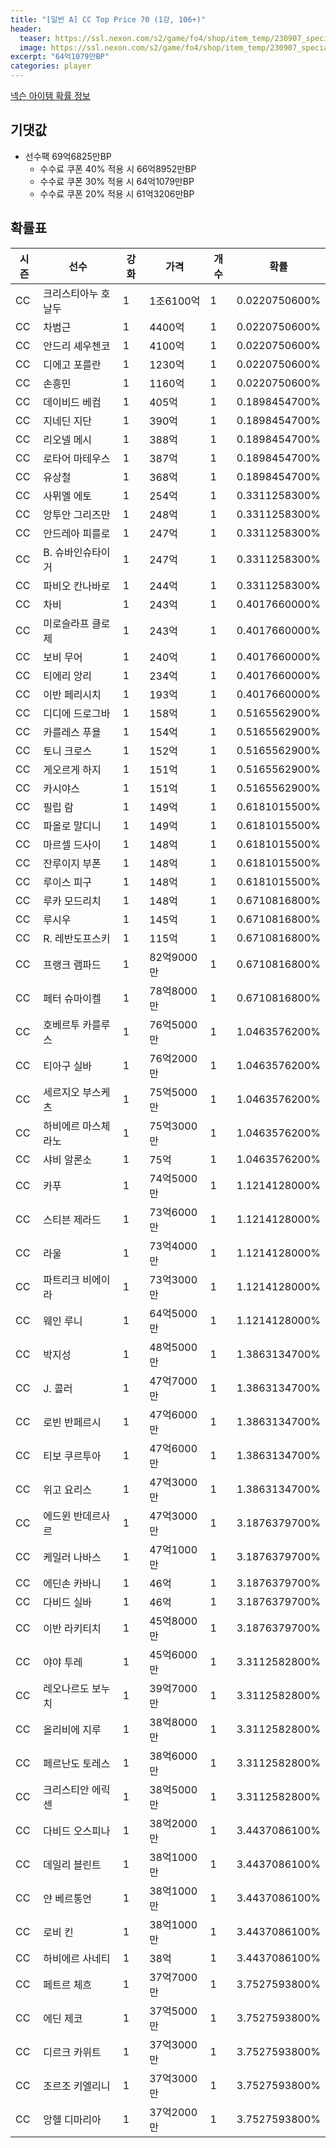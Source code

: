 ```yaml
---
title: "[일반 A] CC Top Price 70 (1강, 106+)"
header:
  teaser: https://ssl.nexon.com/s2/game/fo4/shop/item_temp/230907_special_b9244v59dhjj15/200233065_s.png
  image: https://ssl.nexon.com/s2/game/fo4/shop/item_temp/230907_special_b9244v59dhjj15/200233065_s.png
excerpt: "64억1079만BP"
categories: player
---
```

[넥슨 아이템 확률 정보](http://iteminfo.nexon.com/probability/fo4?sn=7408)

## 기댓값
  - 선수팩 69억6825만BP
    - 수수료 쿠폰 40% 적용 시 66억8952만BP
    - 수수료 쿠폰 30% 적용 시 64억1079만BP
    - 수수료 쿠폰 20% 적용 시 61억3206만BP


## 확률표

|시즌|선수|강화|가격|개수|확률|
|---|---|---|---|---|---|
|CC|크리스티아누 호날두|1|1조6100억|1|0.0220750600%|
|CC|차범근|1|4400억|1|0.0220750600%|
|CC|안드리 셰우첸코|1|4100억|1|0.0220750600%|
|CC|디에고 포를란|1|1230억|1|0.0220750600%|
|CC|손흥민|1|1160억|1|0.0220750600%|
|CC|데이비드 베컴|1|405억|1|0.1898454700%|
|CC|지네딘 지단|1|390억|1|0.1898454700%|
|CC|리오넬 메시|1|388억|1|0.1898454700%|
|CC|로타어 마테우스|1|387억|1|0.1898454700%|
|CC|유상철|1|368억|1|0.1898454700%|
|CC|사뮈엘 에토|1|254억|1|0.3311258300%|
|CC|앙투안 그리즈만|1|248억|1|0.3311258300%|
|CC|안드레아 피를로|1|247억|1|0.3311258300%|
|CC|B. 슈바인슈타이거|1|247억|1|0.3311258300%|
|CC|파비오 칸나바로|1|244억|1|0.3311258300%|
|CC|차비|1|243억|1|0.4017660000%|
|CC|미로슬라프 클로제|1|243억|1|0.4017660000%|
|CC|보비 무어|1|240억|1|0.4017660000%|
|CC|티에리 앙리|1|234억|1|0.4017660000%|
|CC|이반 페리시치|1|193억|1|0.4017660000%|
|CC|디디에 드로그바|1|158억|1|0.5165562900%|
|CC|카를레스 푸욜|1|154억|1|0.5165562900%|
|CC|토니 크로스|1|152억|1|0.5165562900%|
|CC|게오르게 하지|1|151억|1|0.5165562900%|
|CC|카시야스|1|151억|1|0.5165562900%|
|CC|필립 람|1|149억|1|0.6181015500%|
|CC|파올로 말디니|1|149억|1|0.6181015500%|
|CC|마르셀 드사이|1|148억|1|0.6181015500%|
|CC|잔루이지 부폰|1|148억|1|0.6181015500%|
|CC|루이스 피구|1|148억|1|0.6181015500%|
|CC|루카 모드리치|1|148억|1|0.6710816800%|
|CC|루시우|1|145억|1|0.6710816800%|
|CC|R. 레반도프스키|1|115억|1|0.6710816800%|
|CC|프랭크 램파드|1|82억9000만|1|0.6710816800%|
|CC|페터 슈마이켈|1|78억8000만|1|0.6710816800%|
|CC|호베르투 카를루스|1|76억5000만|1|1.0463576200%|
|CC|티아구 실바|1|76억2000만|1|1.0463576200%|
|CC|세르지오 부스케츠|1|75억5000만|1|1.0463576200%|
|CC|하비에르 마스체라노|1|75억3000만|1|1.0463576200%|
|CC|샤비 알론소|1|75억|1|1.0463576200%|
|CC|카푸|1|74억5000만|1|1.1214128000%|
|CC|스티븐 제라드|1|73억6000만|1|1.1214128000%|
|CC|라울|1|73억4000만|1|1.1214128000%|
|CC|파트리크 비에이라|1|73억3000만|1|1.1214128000%|
|CC|웨인 루니|1|64억5000만|1|1.1214128000%|
|CC|박지성|1|48억5000만|1|1.3863134700%|
|CC|J. 콜러|1|47억7000만|1|1.3863134700%|
|CC|로빈 반페르시|1|47억6000만|1|1.3863134700%|
|CC|티보 쿠르투아|1|47억6000만|1|1.3863134700%|
|CC|위고 요리스|1|47억3000만|1|1.3863134700%|
|CC|에드윈 반데르사르|1|47억3000만|1|3.1876379700%|
|CC|케일러 나바스|1|47억1000만|1|3.1876379700%|
|CC|에딘손 카바니|1|46억|1|3.1876379700%|
|CC|다비드 실바|1|46억|1|3.1876379700%|
|CC|이반 라키티치|1|45억8000만|1|3.1876379700%|
|CC|야야 투레|1|45억6000만|1|3.3112582800%|
|CC|레오나르도 보누치|1|39억7000만|1|3.3112582800%|
|CC|올리비에 지루|1|38억8000만|1|3.3112582800%|
|CC|페르난도 토레스|1|38억6000만|1|3.3112582800%|
|CC|크리스티안 에릭센|1|38억5000만|1|3.3112582800%|
|CC|다비드 오스피나|1|38억2000만|1|3.4437086100%|
|CC|데일리 블린트|1|38억1000만|1|3.4437086100%|
|CC|얀 베르통언|1|38억1000만|1|3.4437086100%|
|CC|로비 킨|1|38억1000만|1|3.4437086100%|
|CC|하비에르 사네티|1|38억|1|3.4437086100%|
|CC|페트르 체흐|1|37억7000만|1|3.7527593800%|
|CC|에딘 제코|1|37억5000만|1|3.7527593800%|
|CC|디르크 카위트|1|37억3000만|1|3.7527593800%|
|CC|조르조 키엘리니|1|37억3000만|1|3.7527593800%|
|CC|앙헬 디마리아|1|37억2000만|1|3.7527593800%|
